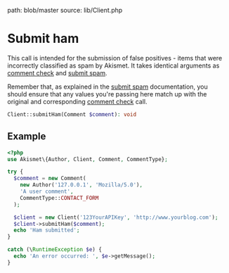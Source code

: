 path: blob/master
source: lib/Client.php

# Submit ham
This call is intended for the submission of false positives - items that were incorrectly classified as spam by Akismet. It takes identical arguments as [comment check](comment-check.md) and [submit spam](submit-spam.md).

Remember that, as explained in the [submit spam](submit-spam.md) documentation, you should ensure that any values you're passing here match up with the original and corresponding [comment check](comment-check.md) call.

```php
Client::submitHam(Comment $comment): void
```

## Example

```php
<?php
use Akismet\{Author, Client, Comment, CommentType};

try {
  $comment = new Comment(
    new Author('127.0.0.1', 'Mozilla/5.0'),
    'A user comment',
    CommentType::CONTACT_FORM
  );

  $client = new Client('123YourAPIKey', 'http://www.yourblog.com');
  $client->submitHam($comment);
  echo 'Ham submitted';
}

catch (\RuntimeException $e) {
  echo 'An error occurred: ', $e->getMessage();
}
```
